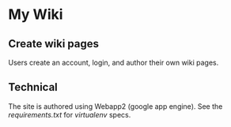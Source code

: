 # My Wiki

## Create wiki pages
Users create an account, login, and author their own wiki pages.

## Technical
The site is authored using Webapp2 (google app engine).
See the *requirements.txt* for *virtualenv* specs.
